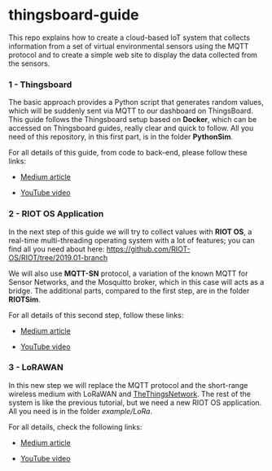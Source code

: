 # thingsboard-guide
This repo explains how to create a cloud-based IoT system that collects information from a set of virtual environmental sensors using the MQTT protocol and to create a simple web site to display the data collected from the sensors.



### 1 - Thingsboard

The basic approach provides a Python script that generates random  values, which will be suddenly sent via MQTT to our dashboard on ThingsBoard. This guide follows the Thingsboard setup based on **Docker**, which can be accessed on Thingsboard guides, really clear and quick to follow.  All you need of this repository, in this first part, is in the folder **PythonSim**. 

For all details of this guide, from code to back-end, please follow these links:

-  [Medium article](https://medium.com/@ditanna.1765243/a-cloud-based-iot-system-using-thingsboard-and-mqtt-protocol-b22929db188c)

- [YouTube video](https://www.youtube.com/watch?v=cuIU4MpKz3g&t=8s)



### 2 - RIOT OS Application

In the next step of this guide we will try to collect values with **RIOT OS**,  a real-time multi-threading operating system with a lot of features; you can find all you need about here:
https://github.com/RIOT-OS/RIOT/tree/2019.01-branch

We will also use **MQTT-SN** protocol, a variation of the known MQTT for Sensor Networks, and the Mosquitto broker, which in this case will acts as a bridge.
The additional parts, compared to the first step, are in the folder **RIOTSim**.

For all details of this second step, follow these links:

- [Medium article](https://medium.com/@ditanna.1765243/a-riot-os-application-sending-data-via-mqtt-sn-mqtt-to-thingsboard-41f162e0b9e1?sk=ea2355efda44a3bc633361997674d68e)

- [YouTube video](https://www.youtube.com/watch?v=4jeFf8nW9Ao)



### 3 - LoRAWAN

In this new step we will replace the MQTT protocol and the short-range wireless medium with LoRaWAN and [TheThingsNetwork](https://www.thethingsnetwork.org/). The rest of the system is like the previous tutorial, but we need a new RIOT OS application. All you need is in the folder *example/LoRa*. 

For all details, check the following links:

- [Medium article](https://medium.com/@ditanna.1765243/an-iot-system-built-on-lorawan-riot-os-and-thingsboard-29df6b1a48b2) 

- [YouTube video](https://www.youtube.com/watch?v=w_slNBWrjmM&feature=youtu.be)

